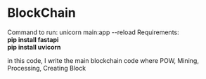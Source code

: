 # <h1>BlockChain</h1>

Command to run: unicorn main:app --reload
Requirements:<br>
<b>pip install fastapi</b><br>
<b>pip install uvicorn</b>

in this code, I write the main blockchain code where POW, Mining, Processing, Creating Block
